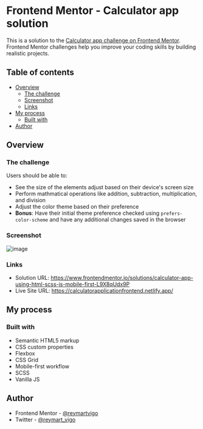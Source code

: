 # Frontend Mentor - Calculator app solution

This is a solution to the [Calculator app challenge on Frontend Mentor](https://www.frontendmentor.io/challenges/calculator-app-9lteq5N29). Frontend Mentor challenges help you improve your coding skills by building realistic projects. 

## Table of contents

- [Overview](#overview)
  - [The challenge](#the-challenge)
  - [Screenshot](#screenshot)
  - [Links](#links)
- [My process](#my-process)
  - [Built with](#built-with)
- [Author](#author)

## Overview

### The challenge

Users should be able to:

- See the size of the elements adjust based on their device's screen size
- Perform mathmatical operations like addition, subtraction, multiplication, and division
- Adjust the color theme based on their preference
- **Bonus**: Have their initial theme preference checked using `prefers-color-scheme` and have any additional changes saved in the browser

### Screenshot

![image](https://user-images.githubusercontent.com/111113305/227432219-a7242539-9acb-4cca-8edc-231cacba7782.png)

### Links

- Solution URL: https://www.frontendmentor.io/solutions/calculator-app-using-html-scss-js-mobile-first-L9X8qUdx9P
- Live Site URL: https://calculatorapplicationfrontend.netlify.app/

## My process

### Built with

- Semantic HTML5 markup
- CSS custom properties
- Flexbox
- CSS Grid
- Mobile-first workflow
- SCSS
- Vanilla JS

## Author


- Frontend Mentor - [@reymartvigo](https://www.frontendmentor.io/profile/reymartvigo)
- Twitter - [@reymart_vigo](https://www.twitter.com/reymart_vigo)

